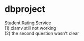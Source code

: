 # dbproject
Student Rating Service <br/>
(1) clamv still not working <br/>
(2) the second question wasn't clear <br/>
